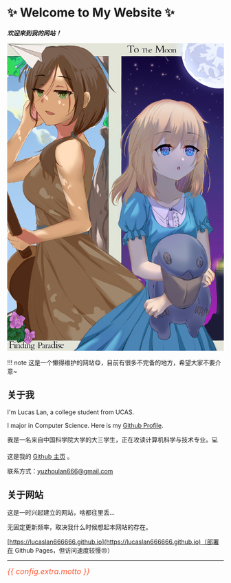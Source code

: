 # :sparkles: Welcome to My Website :sparkles:

***欢迎来到我的网站！***

<!-- ![ow](assets/ow.jpg) -->
![ttm_fp](assets/ttm_fp.jpg)

!!! note
    这是一个懒得维护的网站:yum:，目前有很多不完备的地方，希望大家不要介意~

## 关于我

I'm Lucas Lan, a college student from UCAS.

I major in Computer Science. Here is my [Github Profile](https://github.com/LucasLan666666).

我是一名来自中国科学院大学的大三学生，正在攻读计算机科学与技术专业。:computer:

这是我的 [Github 主页](https://github.com/LucasLan666666) 。

联系方式：[yuzhoulan666@gmail.com](mailto:yuzhoulan666@gmail.com)

## 关于网站

这是一时兴起建立的网站，啥都往里丢...

无固定更新频率，取决我什么时候想起本网站的存在。

<!-- - [主要网址](https://lucaslan666.space)（部署在个人电脑，关机即失效:stuck_out_tongue:） -->
<!-- - [备用网址](https://lucaslan666666.github.io)（部署在 Github Pages，但访问速度较慢:cry:） -->
[https://lucaslan666666.github.io](https://lucaslan666666.github.io)（部署在 Github Pages，但访问速度较慢:cry:）

---

<span style="font-size: 1.25em; color: #FF5733; font-style: italic;">{{ config.extra.motto }}</span>
